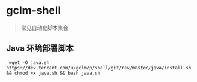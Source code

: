 # gclm-shell

> 常见自动化脚本集合

## Java 环境部署脚本

```
 wget -O java.sh https://dev.tencent.com/u/gclm/p/shell/git/raw/master/java/install.sh && chmod +x java.sh && bash java.sh
```